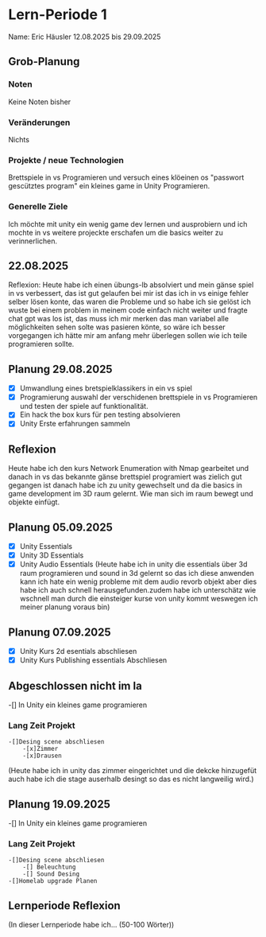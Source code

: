 # Lern-Periode 1
Name: Eric Häusler
12.08.2025 bis 29.09.2025

## Grob-Planung
### Noten
Keine Noten bisher

### Veränderungen
Nichts

### Projekte / neue Technologien
Brettspiele in vs Programieren und versuch eines klöeinen os "passwort gescütztes program" ein kleines game in Unity Programieren.
### Generelle Ziele
Ich möchte mit unity ein wenig game dev lernen und ausprobiern und ich mochte in vs weitere projeckte erschafen um die basics weiter zu verinnerlichen.
## 22.08.2025
Reflexion: Heute habe ich einen übungs-lb absolviert und mein gänse spiel in vs verbessert, das ist gut gelaufen bei mir ist das ich in vs einige fehler selber lösen konte, das waren die Probleme und so habe ich sie gelöst ich wuste bei einem problem in meinem code einfach nicht weiter und fragte chat gpt was los ist, das muss ich mir merken das man variabel alle möglichkeiten sehen solte was pasieren könte, so wäre ich besser vorgegangen ich hätte mir am anfang mehr überlegen sollen wie ich teile programieren sollte.

## Planung 29.08.2025

- [x] Umwandlung eines bretspielklassikers in ein vs spiel
- [x] Programierung auswahl der verschidenen brettspiele in vs Programieren und testen der spiele auf funktionalität.
- [x] Ein hack the box kurs für pen testing absolvieren
- [x] Unity Erste erfahrungen sammeln
## Reflexion
Heute habe ich den kurs Network Enumeration with Nmap gearbeitet und danach in vs das bekannte gänse brettspiel programiert was zielich gut gegangen ist danach habe ich zu unity gewechselt und da die basics in game development im 3D raum gelernt. Wie man sich im raum bewegt und objekte einfügt.
## Planung 05.09.2025

- [x] Unity Essentials
- [x] Unity 3D Essentials
- [x] Unity Audio Essentials
(Heute habe ich in unity die essentials über 3d raum programieren und sound in 3d gelernt so das ich diese anwenden kann ich hate ein wenig probleme mit dem audio revorb objekt aber dies habe ich auch schnell herausgefunden.zudem habe ich unterschätz wie wschnell man durch die einsteiger kurse von unity kommt weswegen ich meiner planung voraus bin)
## Planung 07.09.2025

-[x] Unity Kurs 2d esentials abschliesen
-[x] Unity Kurs Publishing essentials Abschliesen
## Abgeschlossen nicht im la

-[] In Unity ein kleines game programieren
### Lang Zeit Projekt
    -[]Desing scene abschliesen
        -[x]Zimmer
        -[x]Drausen
(Heute habe ich in unity das zimmer eingerichtet und die dekcke hinzugefüt auch habe ich die stage auserhalb desingt so das es nicht langweilig wird.)
## Planung 19.09.2025
-[] In Unity ein kleines game programieren
### Lang Zeit Projekt
    -[]Desing scene abschliesen
        -[] Beleuchtung
        -[] Sound Desing
    -[]Homelab upgrade Planen

## Lernperiode Reflexion
(In dieser Lernperiode habe ich... (50-100 Wörter))